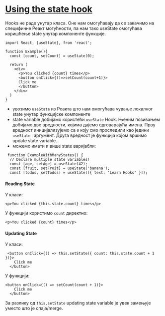<h1><a id="state-hooks" href="https://reactjs.org/docs/hooks-state.html">Using the state hook </a></a></h1>

Hooks не раде унутар класа. Оне нам омогућавају да се закачимо на специфичне Реакт могућности, па нам тако useState омогућава коришћење  state унутар компоненте функције.



```
import React, {useState}, from 'react';

function Example(){
  const [count, setCount] = useState(0);

  return (
    <div>
      <p>You clicked {count} times</p>
      <button onClick={()=>setCount(count+1)}>
      Click me
      </button>
    </div>
  )
}
```

- увозимо `useState` из Реакта што нам омогућава чување локалног state унутар функцијске компоненте
- state variable добијамо користећи `useState` Hook. Њеним позивањем добијамо две вредности, којима дајемо одговарајућа имена. Прву вредност иницијализујемо са `0` коју смо проследили као једини `useState ` аргумент. Друга вредност је функција којом вршимо update state variable.
- можемо имати и више state варијабли:
```
 function ExampleWithManyStates() {
  // Declare multiple state variables!
  const [age, setAge] = useState(42);
  const [fruit, setFruit] = useState('banana');
  const [todos, setTodos] = useState([{ text: 'Learn Hooks' }]);
```

#### Reading State
У класи:
```
<p>You clicked {this.state.count} times</p>
``` 
У функцији користимо `count` директно:
```
<p>You clicked {count} times</p>
```

#### Updating State
У класи:
```
 <button onClick={() => this.setState({ count: this.state.count + 1 })}>
    Click me
  </button>
```

У функцији:
```
<button onClick={() => setCount(count + 1)}>
    Click me
  </button>
```
За разлику од `this.setState` updating state variable је увек замењује уместо што је спаја/merge.